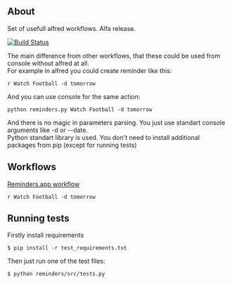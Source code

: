 ## About
Set of usefull alfred workflows. Alfa release.  

[![Build Status](https://travis-ci.org/chibisov/workflows.png?branch=master)](https://travis-ci.org/chibisov/workflows)

The main difference from other workflows, that these could be used from console without alfred at all.  
For example in alfred you could create reminder like this:

    r Watch Football -d tomorrow

And you can use console for the same action:

    python reminders.py Watch Football -d tomorrow

And there is no magic in parameters parsing. You just use standart console arguments like -d or --date.  
Python standart library is used. You don't need to install additional packages from pip (except for running tests)

## Workflows
[Reminders.app workflow](reminders/)
    
    r Watch Football -d tomorrow

## Running tests
Firstly install requirements

    $ pip install -r test_requirements.txt

Then just run one of the test files:

    $ python reminders/src/tests.py